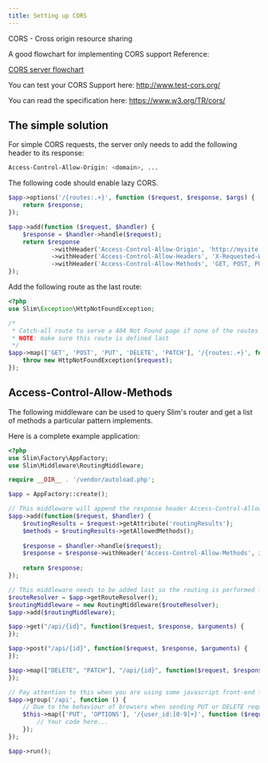 ```yaml
---
title: Setting up CORS
---
```


CORS - Cross origin resource sharing

A good flowchart for implementing CORS support Reference:

[CORS server flowchart](http://www.html5rocks.com/static/images/cors_server_flowchart.png)

You can test your CORS Support here: http://www.test-cors.org/

You can read the specification here: https://www.w3.org/TR/cors/


## The simple solution

For simple CORS requests, the server only needs to add the following header to its response:

```bash
Access-Control-Allow-Origin: <domain>, ... 
```

The following code should enable lazy CORS.

```php
$app->options('/{routes:.+}', function ($request, $response, $args) {
    return $response;
});

$app->add(function ($request, $handler) {
    $response = $handler->handle($request);
    return $response
            ->withHeader('Access-Control-Allow-Origin', 'http://mysite')
            ->withHeader('Access-Control-Allow-Headers', 'X-Requested-With, Content-Type, Accept, Origin, Authorization')
            ->withHeader('Access-Control-Allow-Methods', 'GET, POST, PUT, DELETE, PATCH, OPTIONS');
});
```

Add the following route as the last route:

```php
<?php
use Slim\Exception\HttpNotFoundException;

/*
 * Catch-all route to serve a 404 Not Found page if none of the routes match
 * NOTE: make sure this route is defined last
 */
$app->map(['GET', 'POST', 'PUT', 'DELETE', 'PATCH'], '/{routes:.+}', function ($request, $response) {
    throw new HttpNotFoundException($request);
});
```


## Access-Control-Allow-Methods

The following middleware can be used to query Slim's router and get a list of methods a particular pattern implements.

Here is a complete example application:

```php
<?php
use Slim\Factory\AppFactory;
use Slim\Middleware\RoutingMiddleware;

require __DIR__ . '/vendor/autoload.php';

$app = AppFactory::create();

// This middleware will append the response header Access-Control-Allow-Methods with all allowed methods
$app->add(function($request, $handler) {
    $routingResults = $request->getAttribute('routingResults');
    $methods = $routingResults->getAllowedMethods();
    
    $response = $handler->handle($request);
    $response = $response->withHeader('Access-Control-Allow-Methods', implode(",", $methods));
    
    return $response;
});

// This middleware needs to be added last so the routing is performed first
$routeResolver = $app->getRouteResolver();
$routingMiddleware = new RoutingMiddleware($routeResolver);
$app->add($routingMiddleware);

$app->get("/api/{id}", function($request, $response, $arguments) {
});

$app->post("/api/{id}", function($request, $response, $arguments) {
});

$app->map(["DELETE", "PATCH"], "/api/{id}", function($request, $response, $arguments) {
});

// Pay attention to this when you are using some javascript front-end framework and you are using groups in slim php
$app->group('/api', function () {
    // Due to the behaviour of browsers when sending PUT or DELETE request, you must add the OPTIONS method. Read about preflight.
    $this->map(['PUT', 'OPTIONS'], '/{user_id:[0-9]+}', function ($request, $response, $arguments) {
        // Your code here...
    });
});

$app->run();
```
